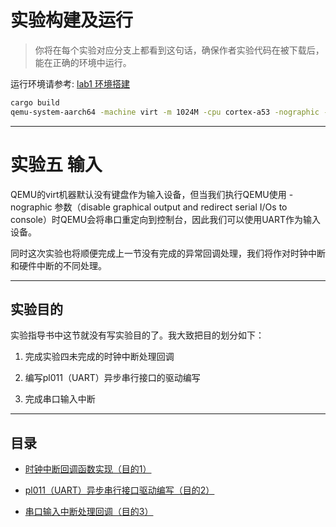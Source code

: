 # 实验构建及运行

> 你将在每个实验对应分支上都看到这句话，确保作者实验代码在被下载后，能在正确的环境中运行。

运行环境请参考: [lab1 环境搭建](https://github.com/2X-ercha/blogOS-armV8/tree/lab1/docs/environment)

```bash
cargo build
qemu-system-aarch64 -machine virt -m 1024M -cpu cortex-a53 -nographic -kernel target/aarch64-unknown-none-softfloat/debug/blogos_armv8
```

--------

# 实验五 输入

QEMU的virt机器默认没有键盘作为输入设备，但当我们执行QEMU使用 -nographic 参数（disable graphical output and redirect serial I/Os to console）时QEMU会将串口重定向到控制台，因此我们可以使用UART作为输入设备。

同时这次实验也将顺便完成上一节没有完成的异常回调处理，我们将作对时钟中断和硬件中断的不同处理。

--------

## 实验目的

实验指导书中这节就没有写实验目的了。我大致把目的划分如下：

1. 完成实验四未完成的时钟中断处理回调

2. 编写pl011（UART）异步串行接口的驱动编写

3. 完成串口输入中断

--------

## 目录

* [时钟中断回调函数实现（目的1）](./docs/timer/)

* [pl011（UART）异步串行接口驱动编写（目的2）](./docs/pl011/)

* [串口输入中断处理回调（目的3）](./docs/uart_interrupt/)
